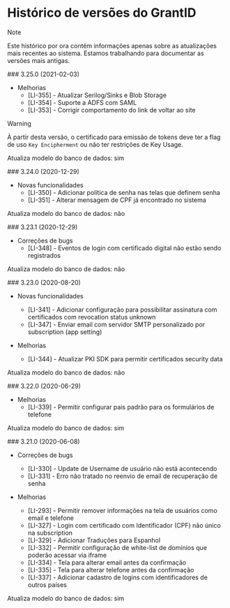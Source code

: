 ﻿# Histórico de versões do GrantID

> [!NOTE]
> Este histórico por ora contém informações apenas sobre as atualizações mais recentes ao sistema. Estamos
> trabalhando para documentar as versões mais antigas.

<a name="v3-25-0" />
### 3.25.0 (2021-02-03)

* Melhorias
  * [LI-355] - Atualizar Serilog/Sinks e Blob Storage
  * [LI-354] - Suporte a ADFS com SAML
  * [LI-353] - Corrigir comportamento do link de voltar ao site

> [!WARNING]
> À partir desta versão, o certificado para emissão de tokens deve ter a flag de uso `Key Encipherment` ou não ter restrições de Key Usage.

Atualiza modelo do banco de dados: sim

<a name="v3-24-0" />
### 3.24.0 (2020-12-29)

* Novas funcionalidades
  * [LI-350] - Adicionar política de senha nas telas que definem senha
  * [LI-351] - Alterar mensagem de CPF já encontrado no sistema

Atualiza modelo do banco de dados: não

<a name="v3-23-1" />
### 3.23.1 (2020-12-29)

* Correções de bugs
  * [LI-348] - Eventos de login com certificado digital não estão sendo registrados

Atualiza modelo do banco de dados: não

<a name="v3-23-0" />
### 3.23.0 (2020-08-20)

* Novas funcionalidades
  * [LI-341] - Adicionar configuração para possibilitar assinatura com certificados com revocation status unknown
  * [LI-347] - Enviar email com servidor SMTP personalizado por subscription (app setting)

* Melhorias
  * [LI-344] - Atualizar PKI SDK para permitir certificados security data

Atualiza modelo do banco de dados: não

<a name="v3-22-0" />
### 3.22.0 (2020-06-29)

* Melhorias
  * [LI-339] - Permitir configurar pais padrão para os formulários de telefone

Atualiza modelo do banco de dados: sim


<a name="v3-21-0" />
### 3.21.0 (2020-06-08)

* Correções de bugs
  * [LI-330] - Update de Username de usuário não está acontecendo
  * [LI-331] - Erro não tratado no reenvio de email de recuperação de senha

* Melhorias
  * [LI-293] - Permitir remover informações na tela de usuários como email e telefone
  * [LI-327] - Login com certificado com Identificador (CPF) não único na subscription
  * [LI-329] - Adicionar Traduções para Espanhol
  * [LI-332] - Permitir configuração de white-list de domínios que poderão acessar via iframe
  * [LI-334] - Tela para alterar email antes da confirmação
  * [LI-335] - Tela para alterar telefone antes da confirmação
  * [LI-337] - Adicionar cadastro de logins com identificadores de outros países

Atualiza modelo do banco de dados: sim
